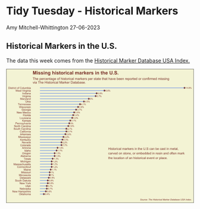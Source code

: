 Tidy Tuesday - Historical Markers
================
Amy Mitchell-Whittington
27-06-2023

## Historical Markers in the U.S.

The data this week comes from the [Historical Marker Database USA
Index.](https://www.hmdb.org/geolists.asp?c=United%20States%20of%20America)

![](04-07-2023-historicalmarkers_files/figure-gfm/plot-1.png)<!-- -->
